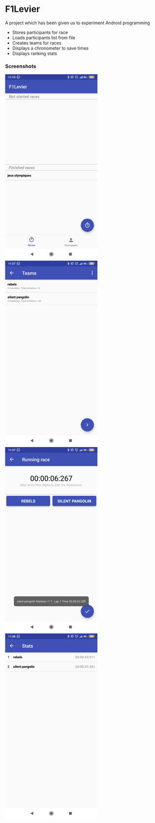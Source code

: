 # F1Levier

A project which has been given us to experiment Android programming

* Stores participants for race
* Loads participants list from file
* Creates teams for races
* Displays a chronometer to save times
* Displays ranking stats

### Screenshots

<img src="Screenshots/Screenshot_2019-01-11-11-15-25-573_com.rebels.f1levier.png" width="300" alt="Screenshot Home"/> <img src="Screenshots/Screenshot_2019-01-11-11-27-25-159_com.rebels.f1levier.png" width="300" alt="Screenshot Home"/> <img src="Screenshots/Screenshot_2019-01-11-11-27-50-910_com.rebels.f1levier.png" width="300" alt="Screenshot Home"/> <img src="Screenshots/Screenshot_2019-01-11-11-28-12-505_com.rebels.f1levier.png" width="300" alt="Screenshot Home"/>
